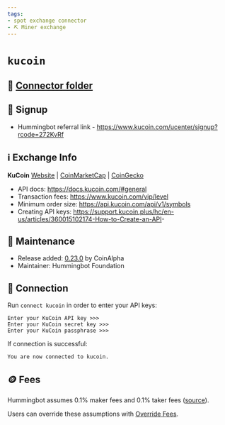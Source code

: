 ```yaml
---
tags:
- spot exchange connector
- ⛏️ Miner exchange
---
```


# `kucoin`

## 📁 [Connector folder](https://github.com/hummingbot/hummingbot/tree/master/hummingbot/connector/exchange/kucoin)

## 📝 Signup

* Hummingbot referral link - <https://www.kucoin.com/ucenter/signup?rcode=272KvRf>

## ℹ️ Exchange Info

**KuCoin**
[Website](https://www.kucoin.com/) | [CoinMarketCap](https://coinmarketcap.com/exchanges/kucoin/) | [CoinGecko](https://www.coingecko.com/en/exchanges/kucoin)

* API docs: <https://docs.kucoin.com/#general>
* Transaction fees: <https://www.kucoin.com/vip/level>
* Minimum order size: <https://api.kucoin.com/api/v1/symbols>
* Creating API keys: <https://support.kucoin.plus/hc/en-us/articles/360015102174-How-to-Create-an-API>-

## 👷 Maintenance

* Release added: [0.23.0](/release-notes/0.23.0/) by CoinAlpha
* Maintainer: Hummingbot Foundation

## 🔑 Connection

Run `connect kucoin` in order to enter your API keys:

```
Enter your KuCoin API key >>>
Enter your KuCoin secret key >>>
Enter your KuCoin passphrase >>>
```

If connection is successful:

```
You are now connected to kucoin.
```

## 🪙 Fees

Hummingbot assumes 0.1% maker fees and 0.1% taker fees ([source](https://github.com/hummingbot/hummingbot/blob/master/hummingbot/connector/exchange/kucoin/kucoin_utils.py#L12)).

Users can override these assumptions with [Override Fees](/global-configs/override-fees/).
